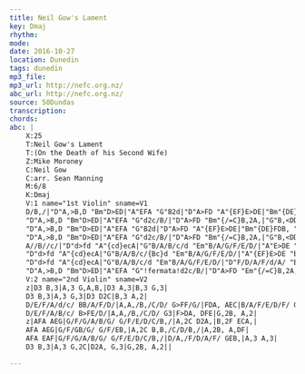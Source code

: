 ```yaml
---
title: Neil Gow's Lament
key: Dmaj
rhythm: 
mode:
date: 2016-10-27
location: Dunedin
tags: dunedin
mp3_file:
mp3_url: http://nefc.org.nz/
abc_url: http://nefc.org.nz/
source: 50Dundas
transcription:
chords: 
abc: |
    X:25
    T:Neil Gow's Lament
    T:(On the Death of his Second Wife)
    Z:Mike Moroney
    C:Neil Gow
    C:arr. Sean Manning
    M:6/8
    K:Dmaj
    V:1 name="1st Violin" sname=V1
    D/B,/|"D"A,>B,D "Bm"D>ED|"A"EFA "G"B2d|"D"A>FD "A"{EF}E>DE|"Bm"{DE}FDB, "G"B,2D/B,/|
    "D"A,>B,D "Bm"D>ED|"A"EFA "G"d2c/B/|"D"A>FD "Bm"{/=C}B,2A,|"G"B,<DD "D"D2|
    "D"A,>B,D "Bm"D>ED|"A"EFA "G"B2d|"D"A>FD "A"{EF}E>DE|"Bm"{DE}FDB, "G"B,2D/B,/|
    "D"A,>B,D "Bm"D>ED|"A"EFA "G"d2c/B/|"D"A>FD "Bm"{/=C}B,2A,|"G"B,<DD "D"D2|
    A//B//c/|"D"d>fd "A"{cd}ecA|"G"B/A/B/c/d "Em"B/A/G/F/E/D/|"A"E>DE "D"{DE}F>ED|"Bm"{/D}FDB, "A"B,2 A//B//c/|
    "D"d>fd "A"{cd}ecA|"G"B/A/B/c/{Bc}d "Em"B/A/G/F/E/D/|"A"{EF}E>DE "Bm"{DE}FDB,|"A"A,<D"G"D "D"[D2A,2]A//B//c/|
    "D"d>fd "A"{cd}ecA|"G"B/A/B/c/d "Em"B/A/G/F/E/D/|"D"F/D/A/F/d/A/ "Bm"B/A/G/F/E/D/|"D"{DE}F"A"EE !fermata!E2D/B,/|
    "D"A,>B,D "Bm"D>ED|"A"EFA "G"!fermata!d2c/B/|"D"A>FD "Em"{/=C}B,2A,|"G"B,<DD "D"D2||
    V:2 name="2nd Violin" sname=V2
    z|D3 B,3|A,3 G,A,B,|D3 A,3|B,3 G,3|
    D3 B,3|A,3 G,3|D3 D2C|B,3 A,2|
    D/E/F/A/d/c/ BB/A/F/D/|A,A,/B,/C/D/ G>FF/G/|FDA, AEC|B/A/F/E/D/F/ GDB,|
    D/E/F/A/B/c/ B>FE/D/|A,A,/B,/C/D/ G3|F>DA, DFE|G,2B, A,2|
    z|AFA AEG|G/F/G/A/B/G/ G/F/E/D/C/B,/|A,2C D2A,|B,2F ECA,|
    AFA AEG|G/F/GB/G/ G/F/EB,|A,2C B,B,/C/D/B,/|A,2B, A,DF|
    AFA EAF|G/F/G/A/B/G/ G/F/E/D/C/B,/|D/A,/F/D/A/F/ GEB,|A,3 A,3|
    D3 B,3|A,3 G,2C|D2A, G,3|G,2B, A,2||

---
```

